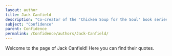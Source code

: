 ```yaml
---
layout: author
title: Jack Canfield
description: "Co-creator of the 'Chicken Soup for the Soul' book series, Canfield is a motivational speaker who focuses on self-esteem and confidence."
subject: "Confidence"
parent: Confidence
permalink: /Confidence/authors/Jack-Canfield/
---
```


Welcome to the page of Jack Canfield! Here you can find their quotes.
